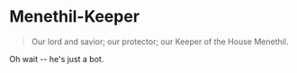 # Menethil-Keeper

> Our lord and savior; our protector; our Keeper of the House Menethil.

Oh wait -- he's just a bot.

